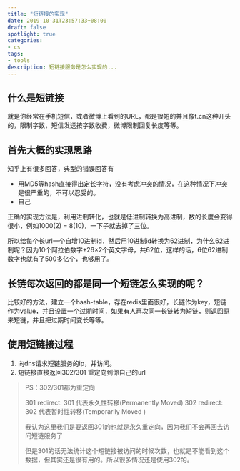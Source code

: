 ```yaml
---
title: "短链接的实现"
date: 2019-10-31T23:57:33+08:00
draft: false
spotlight: true
categories:
- cs
tags:
- tools
description: 短链接服务是怎么实现的...
---
```


## 什么是短链接

就是你经常在手机短信，或者微博上看到的URL，都是很短的并且像t.cn这种开头的，限制字数，短信发送按字数收费，微博限制回复长度等等。

## 首先大概的实现思路

知乎上有很多回答，典型的错误回答有

- 用MD5等hash直接得出定长字符，没有考虑冲突的情况，在这种情况下冲突是很严重的，不可以忍受的。
- 自己

正确的实现方法是，利用进制转化，也就是低进制转换为高进制，数的长度会变得很小，例如1000(2) = 8(10)，一下子就去掉了三位。

所以给每个长url一个自增10进制id，然后用10进制id转换为62进制，为什么62进制呢？因为10个阿拉伯数字+26×2个英文字母，共62位，这样的话，6位62进制数字也就有了500多亿个，也够用了。

## 长链每次返回的都是同一个短链怎么实现的呢？

比较好的方法，建立一个hash-table，存在redis里面很好，长链作为key，短链作为value，并且设置一个过期时间，如果有人再次同一长链转为短链，则返回原来短链，并且把过期时间变长等等。

## 使用短链接过程

1. 向dns请求短链服务的ip，并访问。
2. 短链接直接返回302/301 重定向到你自己的url

> PS：302/301都为重定向
>
> 301 redirect: 301 代表永久性转移(Permanently Moved)
> 302 redirect: 302 代表暂时性转移(Temporarily Moved )
>
> 我认为这里我们是要返回301的也就是永久重定向，因为我们不会再回去访问短链服务了
>
> 但是301的话无法统计这个短链接被访问的时候次数，也就是不能看到这个数据，但其实还是很有用的。所以很多情况还是使用302的。